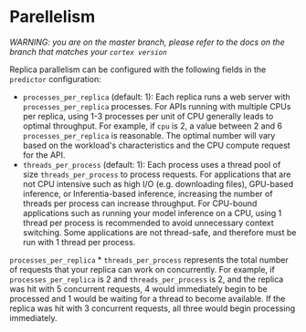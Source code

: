 # Parellelism

_WARNING: you are on the master branch, please refer to the docs on the branch that matches your `cortex version`_

Replica parallelism can be configured with the following fields in the `predictor` configuration:

* `processes_per_replica` \(default: 1\): Each replica runs a web server with `processes_per_replica` processes. For APIs running with multiple CPUs per replica, using 1-3 processes per unit of CPU generally leads to optimal throughput. For example, if `cpu` is 2, a value between 2 and 6 `processes_per_replica` is reasonable. The optimal number will vary based on the workload's characteristics and the CPU compute request for the API.
* `threads_per_process` \(default: 1\): Each process uses a thread pool of size `threads_per_process` to process requests. For applications that are not CPU intensive such as high I/O \(e.g. downloading files\), GPU-based inference, or Inferentia-based inference, increasing the number of threads per process can increase throughput. For CPU-bound applications such as running your model inference on a CPU, using 1 thread per process is recommended to avoid unnecessary context switching. Some applications are not thread-safe, and therefore must be run with 1 thread per process.

`processes_per_replica` \* `threads_per_process` represents the total number of requests that your replica can work on concurrently. For example, if `processes_per_replica` is 2 and `threads_per_process` is 2, and the replica was hit with 5 concurrent requests, 4 would immediately begin to be processed and 1 would be waiting for a thread to become available. If the replica was hit with 3 concurrent requests, all three would begin processing immediately.

